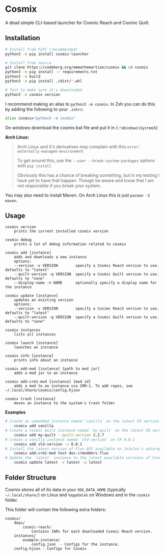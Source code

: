 # Cosmix

A dead simple CLI-based launcher for Cosmic Reach and Cosmic Quilt.

## Installation

```sh
# Install from PyPI (recommended)
python3 -m pip install cosmix-launcher

# Install from source
git clone https://codeberg.org/emmathemartian/cosmix && cd cosmix
python3 -m pip install -r requirements.txt
python3 -m build
python3 -m pip install ./dist/*.whl

# Test to make sure it's downloaded
python3 -m cosmix version
```

I recommend making an alias to `python3 -m cosmix`. In Zsh you can do this by adding the following to your `.zshrc`:
```zsh
alias cosmix="python3 -m cosmix"
```

On windows download the cosmix.bat file and put it in ```C:\Windows\System32```

**Arch Linux:**
> Arch Linux and it's derivatives may complain with this `error: externally-managed-environment`
>
> To get around this, use the `--user --break-system-packages` options with `pip install`
>
> Obviously this has a chance of breaking something, but in my testing I have yet to have that happen. Though be aware and know that I am not responsible if you break your system.

You may also need to install Maven. On Arch Linux this is just `pacman -S maven`.

## Usage

```
cosmix version
    prints the current installed cosmix version

cosmix debug
    prints a lot of debug information related to cosmix

cosmix add [instance]
    adds and downloads a new instance
    options:
    --version -v VERSION        specify a Cosmic Reach version to use. defaults to "latest"
    --quilt-version -q VERSION  specify a Cosmic Quilt version to use. defaults to "none"
    --display-name -n NAME      optionally specify a display name for the instance

cosmix update [instance]
    updates an existing version
    options:
    --version -v VERSION        specify a Cosimc Reach version to use. defaults to "latest"
    --quilt-version -q VERSION  specify a Cosmic Quilt version to use. defaults to "none"

cosmix instances
    lists all instances

cosmix launch [instance]
    launches an instance

cosmix info [instance]
    prints info about an instance

cosmix add-mod [instance] [path to mod jar]
    adds a mod jar to an instance

cosmix add-crm1-mod [instance] [mod id]
    adds a mod to an instance via CRM-1. To add repos, see ~/.local/share/cosmix/config.hjson

cosmix trash [instance]
    moves an instance to the system's trash folder
```

**Examples**
```sh
# Create an unmodded instance named `vanilla` on the latest CR version
    cosmix add vanilla
# Create a Cosmic Quilt instance named `my-quilt` on the latest CR version with Cosmic Quilt 1.2.7
    cosmix add my-quilt --quilt-version 1.2.7
# Create a vanilla instance named `old-version` on CR 0.0.1
    cosmix add old-version -v 0.0.1
# Install the latest version of Flux API available on JoJoJux's autorepo to the instance `test`
    cosmix add-crm1-mod test dev.crmodders.flux
# Update the `latest` instance to the latest available versions of Cosmic Reach and Cosmic Quilt
    cosmix update latest -v latest -q latest
```

## Folder Structure

Cosmix stores all of its data in your `XDG_DATA_HOME` (typically `~/.local/share/`) on Linux and `%appdata%` on Windows and in the `cosmix` folder.

This folder will contain the following extra folders:
```
cosmix/
    deps/
        cosmic-reach/
            Contains JARs for each downloaded Cosmic Reach version.
    instances/
        example-instance/
            config.json  - Configs for the instance.
    config.hjson - Configs for Cosmix
```
